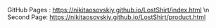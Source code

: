 GitHub Pages : https://nikitaosovskiy.github.io/LostShirt/index.html \n
Second Page: https://nikitaosovskiy.github.io/LostShirt/product.html 
